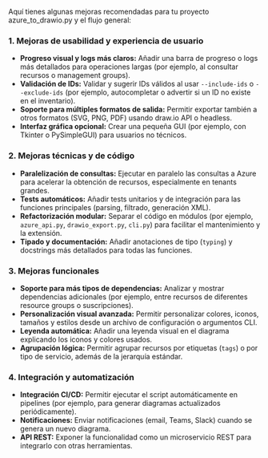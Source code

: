 Aquí tienes algunas mejoras recomendadas para tu proyecto azure_to_drawio.py y el flujo general:

### 1. Mejoras de usabilidad y experiencia de usuario
- **Progreso visual y logs más claros:** Añadir una barra de progreso o logs más detallados para operaciones largas (por ejemplo, al consultar recursos o management groups).
- **Validación de IDs:** Validar y sugerir IDs válidos al usar `--include-ids` o `--exclude-ids` (por ejemplo, autocompletar o advertir si un ID no existe en el inventario).
- **Soporte para múltiples formatos de salida:** Permitir exportar también a otros formatos (SVG, PNG, PDF) usando draw.io API o headless.
- **Interfaz gráfica opcional:** Crear una pequeña GUI (por ejemplo, con Tkinter o PySimpleGUI) para usuarios no técnicos.

### 2. Mejoras técnicas y de código
- **Paralelización de consultas:** Ejecutar en paralelo las consultas a Azure para acelerar la obtención de recursos, especialmente en tenants grandes.
- **Tests automáticos:** Añadir tests unitarios y de integración para las funciones principales (parsing, filtrado, generación XML).
- **Refactorización modular:** Separar el código en módulos (por ejemplo, `azure_api.py`, `drawio_export.py`, `cli.py`) para facilitar el mantenimiento y la extensión.
- **Tipado y documentación:** Añadir anotaciones de tipo (`typing`) y docstrings más detallados para todas las funciones.

### 3. Mejoras funcionales
- **Soporte para más tipos de dependencias:** Analizar y mostrar dependencias adicionales (por ejemplo, entre recursos de diferentes resource groups o suscripciones).
- **Personalización visual avanzada:** Permitir personalizar colores, iconos, tamaños y estilos desde un archivo de configuración o argumentos CLI.
- **Leyenda automática:** Añadir una leyenda visual en el diagrama explicando los iconos y colores usados.
- **Agrupación lógica:** Permitir agrupar recursos por etiquetas (`tags`) o por tipo de servicio, además de la jerarquía estándar.

### 4. Integración y automatización
- **Integración CI/CD:** Permitir ejecutar el script automáticamente en pipelines (por ejemplo, para generar diagramas actualizados periódicamente).
- **Notificaciones:** Enviar notificaciones (email, Teams, Slack) cuando se genera un nuevo diagrama.
- **API REST:** Exponer la funcionalidad como un microservicio REST para integrarlo con otras herramientas.

